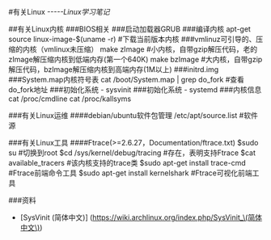 #有关Linux
*-----Linux学习笔记*
	
##有关Linux内核
###BIOS相关
###启动加载器GRUB
###编译内核
	apt-get source linux-image-$(uname -r)		#下载当前版本内核
###vmlinuz可引导的、压缩的内核（vmlinux未压缩）
	make zImage		#小内核，自带gzip解压代码，老的zImage解压缩内核到低端内存(第一个640K)
    make bzImage	#大内核，自带gzip解压代码，bzImage解压缩内核到高端内存(1M以上)
###initrd.img
###System.map内核符号表
	cat /boot/System.map | grep do_fork		#查看do_fork地址
###初始化系统 - sysvinit
###初始化系统 - systemd
###内核信息
	cat /proc/cmdline
	cat /proc/kallsyms
    
    
###有关Linux运维
####debian/ubuntu软件包管理
	/etc/apt/source.list		#软件源

###有关Linux工具
####Ftrace(>=2.6.27，Documentation/ftrace.txt)
	$sudo su							#切换到root
    $cd /sys/kernel/debug/tracing		#存在，表明支持Ftrace
    $cat available_tracers				#该内核支持的trace类
    $sudo apt-get install trace-cmd		#Ftrace前端命令工具
    $sudo apt-get install kernelshark	#Ftrace可视化前端工具
    
###资料
- [SysVinit (简体中文)] (https://wiki.archlinux.org/index.php/SysVinit_\(简体中文\))